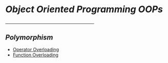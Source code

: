 # _Object Oriented Programming OOPs_ <hr width="55%">
## _Polymorphism_
* [Operator Overloading](Polymorphism/operator_overloading.cpp)
* [Function Overloading](Polymorphism/function_overloading.cpp)
